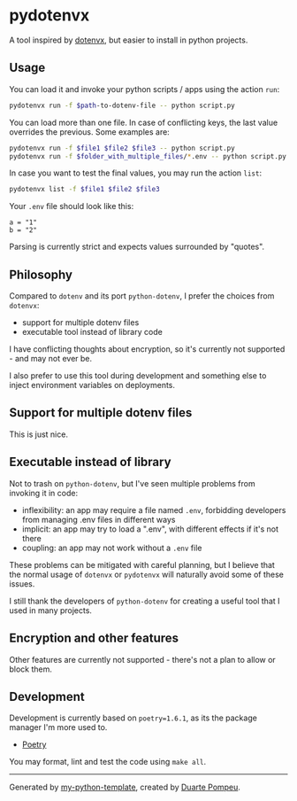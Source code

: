 # pydotenvx

A tool inspired by [dotenvx](https://dotenvx.com/), but easier to install in python projects.

## Usage

You can load it and invoke your python scripts / apps using the action `run`:

```bash
pydotenvx run -f $path-to-dotenv-file -- python script.py
```

You can load more than one file. In case of conflicting keys, the last value overrides the previous.
Some examples are:

```bash
pydotenvx run -f $file1 $file2 $file3 -- python script.py
pydotenvx run -f $folder_with_multiple_files/*.env -- python script.py
```

In case you want to test the final values, you may run the action `list`:

```bash
pydotenvx list -f $file1 $file2 $file3
```

Your `.env` file should look like this:

```
a = "1"
b = "2"
```

Parsing is currently strict and expects values surrounded by "quotes".


## Philosophy

Compared to `dotenv` and its port `python-dotenv`, I prefer the choices from `dotenvx`:

- support for multiple dotenv files
- executable tool instead of library code

I have conflicting thoughts about encryption, so it's currently not supported - and may not ever be.

I also prefer to use this tool during development and something else to inject environment variables on deployments.

## Support for multiple dotenv files

This is just nice.

## Executable instead of library

Not to trash on `python-dotenv`, but I've seen multiple problems from invoking it in code:

- inflexibility: an app may require a file named `.env`, forbidding developers from managing .env files in different ways
- implicit: an app may try to load a ".env", with different effects if it's not there
- coupling: an app may not work without a `.env` file

These problems can be mitigated with careful planning, 
but I believe that the normal usage of `dotenvx` or `pydotenvx` will naturally avoid some of these issues.

I still thank the developers of `python-dotenv` for creating a useful tool that I used in many projects.

## Encryption and other features

Other features are currently not supported - there's not a plan to allow or block them.

## Development

Development is currently based on `poetry=1.6.1`, as its the package manager I'm more used to.

- [Poetry](https://python-poetry.org/docs/#installation)

You may format, lint and test the code using `make all`.

---

Generated by [my-python-template](https://github.com/duarte-pompeu/my-python-template), created by [Duarte Pompeu](https://duartepompeu.com).